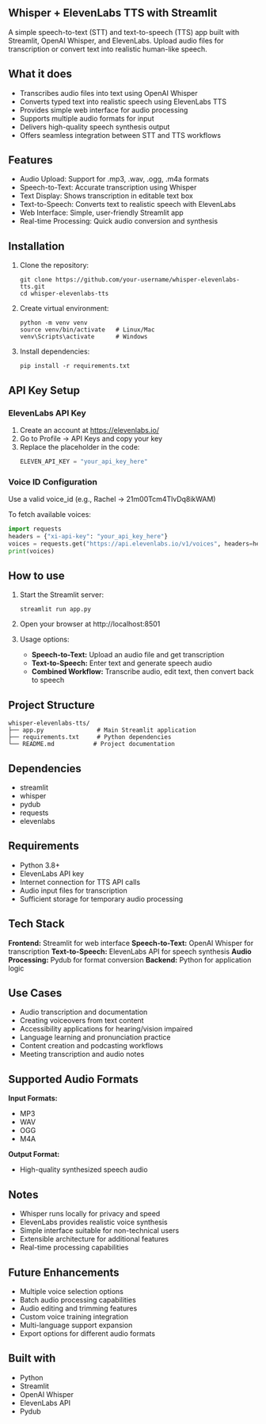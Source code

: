 ## Whisper + ElevenLabs TTS with Streamlit

A simple speech-to-text (STT) and text-to-speech (TTS) app built with Streamlit, OpenAI Whisper, and ElevenLabs. Upload audio files for transcription or convert text into realistic human-like speech.

## What it does

- Transcribes audio files into text using OpenAI Whisper
- Converts typed text into realistic speech using ElevenLabs TTS
- Provides simple web interface for audio processing
- Supports multiple audio formats for input
- Delivers high-quality speech synthesis output
- Offers seamless integration between STT and TTS workflows

## Features

- Audio Upload: Support for .mp3, .wav, .ogg, .m4a formats
- Speech-to-Text: Accurate transcription using Whisper
- Text Display: Shows transcription in editable text box
- Text-to-Speech: Converts text to realistic speech with ElevenLabs
- Web Interface: Simple, user-friendly Streamlit app
- Real-time Processing: Quick audio conversion and synthesis

## Installation

1. Clone the repository:
   ```
   git clone https://github.com/your-username/whisper-elevenlabs-tts.git
   cd whisper-elevenlabs-tts
   ```

2. Create virtual environment:
   ```
   python -m venv venv
   source venv/bin/activate   # Linux/Mac
   venv\Scripts\activate      # Windows
   ```

3. Install dependencies:
   ```
   pip install -r requirements.txt
   ```

## API Key Setup

### ElevenLabs API Key
1. Create an account at https://elevenlabs.io/
2. Go to Profile → API Keys and copy your key
3. Replace the placeholder in the code:
   ```python
   ELEVEN_API_KEY = "your_api_key_here"
   ```

### Voice ID Configuration
Use a valid voice_id (e.g., Rachel → 21m00Tcm4TlvDq8ikWAM)

To fetch available voices:
```python
import requests
headers = {"xi-api-key": "your_api_key_here"}
voices = requests.get("https://api.elevenlabs.io/v1/voices", headers=headers).json()
print(voices)
```

## How to use

1. Start the Streamlit server:
   ```
   streamlit run app.py
   ```

2. Open your browser at http://localhost:8501

3. Usage options:
   - **Speech-to-Text:** Upload an audio file and get transcription
   - **Text-to-Speech:** Enter text and generate speech audio
   - **Combined Workflow:** Transcribe audio, edit text, then convert back to speech

## Project Structure

```
whisper-elevenlabs-tts/
├── app.py               # Main Streamlit application
├── requirements.txt     # Python dependencies
└── README.md           # Project documentation
```

## Dependencies

- streamlit
- whisper
- pydub
- requests
- elevenlabs

## Requirements

- Python 3.8+
- ElevenLabs API key
- Internet connection for TTS API calls
- Audio input files for transcription
- Sufficient storage for temporary audio processing

## Tech Stack

**Frontend:** Streamlit for web interface
**Speech-to-Text:** OpenAI Whisper for transcription
**Text-to-Speech:** ElevenLabs API for speech synthesis
**Audio Processing:** Pydub for format conversion
**Backend:** Python for application logic

## Use Cases

- Audio transcription and documentation
- Creating voiceovers from text content
- Accessibility applications for hearing/vision impaired
- Language learning and pronunciation practice
- Content creation and podcasting workflows
- Meeting transcription and audio notes

## Supported Audio Formats

**Input Formats:**
- MP3
- WAV
- OGG
- M4A

**Output Format:**
- High-quality synthesized speech audio

## Notes

- Whisper runs locally for privacy and speed
- ElevenLabs provides realistic voice synthesis
- Simple interface suitable for non-technical users
- Extensible architecture for additional features
- Real-time processing capabilities

## Future Enhancements

- Multiple voice selection options
- Batch audio processing capabilities
- Audio editing and trimming features
- Custom voice training integration
- Multi-language support expansion
- Export options for different audio formats

## Built with

- Python
- Streamlit
- OpenAI Whisper
- ElevenLabs API
- Pydub
